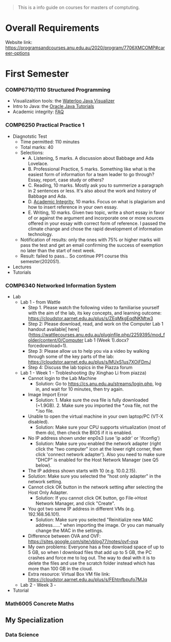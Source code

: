 > This is a info guide on courses for masters of comptuting.

# Overall Requirements

Website link: https://programsandcourses.anu.edu.au/2020/program/7706XMCOMP#career-options



# First Semester

### COMP6710/1110 Structured Programming

- Visualizaition tools: the [Waterloo Java Visualizer](https://cscircles.cemc.uwaterloo.ca/java_visualize/)
- Intro to Java: the [Oracle Java Tutorials](https://docs.oracle.com/javase/tutorial/)
- Academic integrity: [FAQ](https://cs.anu.edu.au/courses/comp1720/resources/faq/#statement-of-originality)

### COMP6250 Practical Practice 1

- Diagnotstic Test
  - Time permitted: 110 minutes
  - Total marks: 40
  - Selections:
    - A. Listening, 5 marks. A discussion about Babbage and Ada Lovelace.
    - B. Professional Practice, 5 marks. Something like what is the easiest form of information for a team leader to go through? Essay, report, case study or others?
    - C. Reading, 10 marks. Mostly ask you to summerize a paragraph in 2 sentences or less. It's also about the work and history of Babbage and Ada.
    - D. [Academic Integrity](https://www.anu.edu.au/students/academic-skills/academic-integrity), 10 marks. Focus on what is plagiarism and how to insert reference in your own essay.
    - E. Writing, 10 marks. Given two topic, write a short essay in favor of or against the argument and incorporate one or more sources offered in your essay with correct form of reference. I passed the climate change and chose the rapid development of information technology.
  - Notification of results: only the ones with 75% or higher marks will pass the test and get an email confirming the success of exemption no later than the start of next week.
  - Result: failed to pass... So continue PP1 course this semester(2020S1).
- Lectures
- Tutorials

### COMP6340 Networked Information System

- Lab
  - Lab 1 - from Wattle
    - Step 1. Please watch the following video to familiarise yourself with the aim of the lab, its key concepts, and learning outcome: https://cloudstor.aarnet.edu.au/plus/s/ZEqMkgEqdNKMtw3
    - Step 2: Please download, read, and work on the Computer Lab 1 handout available[ here](https://wattlecourses.anu.edu.au/pluginfile.php/2259395/mod_folder/content/0/Computer Lab 1 (Week 1).docx?forcedownload=1). 
    - Step 3: Please allow us to help you via a video by walking through some of the key parts of the lab: https://cloudstor.aarnet.edu.au/plus/s/MUxS1us7XOiFDmJ
    - Step 4: Discuss the lab topics in the Piazza forum
  - Lab 1 - Week 1 - Trobleshooting (by Xinghao Li from piazza)
    - Cannot login to the Lab Machine
      - Solution: Go to https://cs.anu.edu.au/streams/login.php, log in, and wait for 10 minutes, then try again.
    - Image Import Error
      - Solution: 1. Make sure the ova file is fully downloaded (~1.9GB). 2. Make sure you imported the *.ova file, not the *.iso file.
    - Unable to open the virtual machine in your own laptop/PC (VT-X disabled).
      - Solution: Make sure your CPU supports virtualization (most of them do), then check the BIOS if it is enabled.
    - No IP address shown under enp0s3 (use 'ip addr' or 'ifconfig')
      - Solution: Make sure you enabled the network adapter (right click the "two computer" icon at the lower right corner, then click 'connect network adapter'). Also you need to make sure "DHCP" is enabled for the Host Network Manager (see Q5 below).
    -  The IP address shown starts with 10 (e.g. 10.0.2.15).
      - Solution: Make sure you selected the "host only adapter" in the network setting.
    - Cannot click OK button in the network setting after selecting the Host Only Adapter.
      - Solution: If you cannot click OK button, go File->Host Network Manager, and click "Create".
    - You got two same IP address in different VMs (e.g. 192.168.56.101).
      - Solution: Make sure you selected "Reinitialize new MAC address......" when importing the image. Or you can manually change the MAC in the settings.
    - Difference between OVA and OVF: https://sites.google.com/site/vblog77/notes/ovf-ova
    - My own problems: Everyone has a free download space of up to 5 GB, so when I download files that add up to 5 GB, the PC crashes and force me to log out. The way to deal with it is to delete the files and use the scratch folder instead which has more than 100 GB in the cloud.
    - Extra resource: Virtual Box VM file link: https://cloudstor.aarnet.edu.au/plus/s/FEhtnfbpufo7MJq
  - Lab 2 - Week 3 - 
- Tutorial

### Math6005 Concrete Maths



## My Specialization

### Data Science



